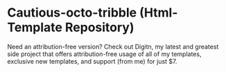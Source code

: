# Cautious-octo-tribble (Html-Template Repository)

Need an attribution-free version?
Check out Digitn, my latest and greatest side project that offers attribution-free usage of all of my templates, exclusive new templates, and support (from me) for just $7.
